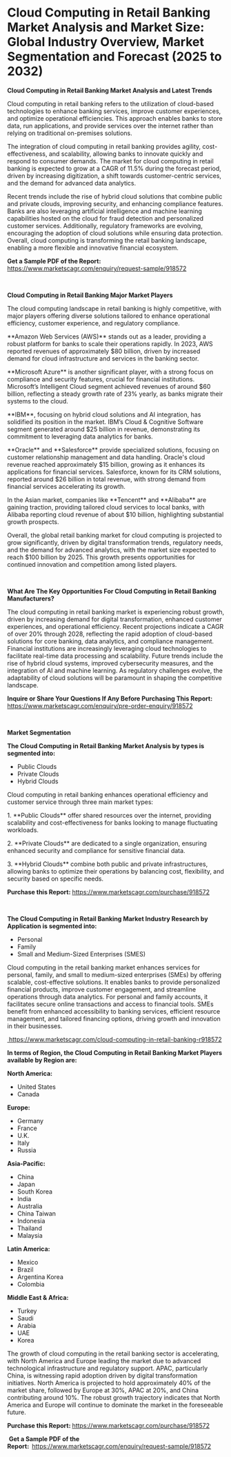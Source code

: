 <p><h1>Cloud Computing in Retail Banking Market Analysis and Market Size: Global Industry Overview, Market Segmentation and Forecast (2025 to 2032)</h1></p><p><strong>Cloud Computing in Retail Banking Market Analysis and Latest Trends</strong></p>
<p><p>Cloud computing in retail banking refers to the utilization of cloud-based technologies to enhance banking services, improve customer experiences, and optimize operational efficiencies. This approach enables banks to store data, run applications, and provide services over the internet rather than relying on traditional on-premises solutions. </p><p>The integration of cloud computing in retail banking provides agility, cost-effectiveness, and scalability, allowing banks to innovate quickly and respond to consumer demands. The market for cloud computing in retail banking is expected to grow at a CAGR of 11.5% during the forecast period, driven by increasing digitization, a shift towards customer-centric services, and the demand for advanced data analytics.</p><p>Recent trends include the rise of hybrid cloud solutions that combine public and private clouds, improving security, and enhancing compliance features. Banks are also leveraging artificial intelligence and machine learning capabilities hosted on the cloud for fraud detection and personalized customer services. Additionally, regulatory frameworks are evolving, encouraging the adoption of cloud solutions while ensuring data protection. Overall, cloud computing is transforming the retail banking landscape, enabling a more flexible and innovative financial ecosystem.</p></p>
<p><strong>Get a Sample PDF of the Report:&nbsp;</strong> <a href="https://www.marketscagr.com/enquiry/request-sample/918572?utm_campaign=2039&utm_medium=2&utm_source=Github&utm_content=ia&utm_term=18042025&utm_id=cloud-computing-in-retail-banking">https://www.marketscagr.com/enquiry/request-sample/918572</a></p>
<p>&nbsp;</p>
<p><strong>Cloud Computing in Retail Banking Major Market Players</strong></p>
<p><p>The cloud computing landscape in retail banking is highly competitive, with major players offering diverse solutions tailored to enhance operational efficiency, customer experience, and regulatory compliance. </p><p>**Amazon Web Services (AWS)** stands out as a leader, providing a robust platform for banks to scale their operations rapidly. In 2023, AWS reported revenues of approximately $80 billion, driven by increased demand for cloud infrastructure and services in the banking sector.</p><p>**Microsoft Azure** is another significant player, with a strong focus on compliance and security features, crucial for financial institutions. Microsoft’s Intelligent Cloud segment achieved revenues of around $60 billion, reflecting a steady growth rate of 23% yearly, as banks migrate their systems to the cloud.</p><p>**IBM**, focusing on hybrid cloud solutions and AI integration, has solidified its position in the market. IBM’s Cloud & Cognitive Software segment generated around $25 billion in revenue, demonstrating its commitment to leveraging data analytics for banks.</p><p>**Oracle** and **Salesforce** provide specialized solutions, focusing on customer relationship management and data handling. Oracle's cloud revenue reached approximately $15 billion, growing as it enhances its applications for financial services. Salesforce, known for its CRM solutions, reported around $26 billion in total revenue, with strong demand from financial services accelerating its growth.</p><p>In the Asian market, companies like **Tencent** and **Alibaba** are gaining traction, providing tailored cloud services to local banks, with Alibaba reporting cloud revenue of about $10 billion, highlighting substantial growth prospects.</p><p>Overall, the global retail banking market for cloud computing is projected to grow significantly, driven by digital transformation trends, regulatory needs, and the demand for advanced analytics, with the market size expected to reach $100 billion by 2025. This growth presents opportunities for continued innovation and competition among listed players.</p></p>
<p>&nbsp;</p>
<p><strong>What Are The Key Opportunities For Cloud Computing in Retail Banking Manufacturers?</strong></p>
<p><p>The cloud computing in retail banking market is experiencing robust growth, driven by increasing demand for digital transformation, enhanced customer experiences, and operational efficiency. Recent projections indicate a CAGR of over 20% through 2028, reflecting the rapid adoption of cloud-based solutions for core banking, data analytics, and compliance management. Financial institutions are increasingly leveraging cloud technologies to facilitate real-time data processing and scalability. Future trends include the rise of hybrid cloud systems, improved cybersecurity measures, and the integration of AI and machine learning. As regulatory challenges evolve, the adaptability of cloud solutions will be paramount in shaping the competitive landscape.</p></p>
<p><strong>Inquire or Share Your Questions If Any Before Purchasing This Report:</strong> <a href="https://www.marketscagr.com/enquiry/pre-order-enquiry/918572?utm_campaign=2039&utm_medium=2&utm_source=Github&utm_content=ia&utm_term=18042025&utm_id=cloud-computing-in-retail-banking">https://www.marketscagr.com/enquiry/pre-order-enquiry/918572</a></p>
<p>&nbsp;</p>
<p><strong>Market Segmentation</strong></p>
<p><strong>The Cloud Computing in Retail Banking Market Analysis by types is segmented into:</strong></p>
<p><ul><li>Public Clouds</li><li>Private Clouds</li><li>Hybrid Clouds</li></ul></p>
<p><p>Cloud computing in retail banking enhances operational efficiency and customer service through three main market types: </p><p>1. **Public Clouds** offer shared resources over the internet, providing scalability and cost-effectiveness for banks looking to manage fluctuating workloads.</p><p>2. **Private Clouds** are dedicated to a single organization, ensuring enhanced security and compliance for sensitive financial data.</p><p>3. **Hybrid Clouds** combine both public and private infrastructures, allowing banks to optimize their operations by balancing cost, flexibility, and security based on specific needs.</p></p>
<p><strong>Purchase this Report:&nbsp;</strong><a href="https://www.marketscagr.com/purchase/918572?utm_campaign=2039&utm_medium=2&utm_source=Github&utm_content=ia&utm_term=18042025&utm_id=cloud-computing-in-retail-banking">https://www.marketscagr.com/purchase/918572</a></p>
<p>&nbsp;</p>
<p><strong>The Cloud Computing in Retail Banking Market Industry Research by Application is segmented into:</strong></p>
<p><ul><li>Personal</li><li>Family</li><li>Small and Medium-Sized Enterprises (SMES)</li></ul></p>
<p><p>Cloud computing in the retail banking market enhances services for personal, family, and small to medium-sized enterprises (SMEs) by offering scalable, cost-effective solutions. It enables banks to provide personalized financial products, improve customer engagement, and streamline operations through data analytics. For personal and family accounts, it facilitates secure online transactions and access to financial tools. SMEs benefit from enhanced accessibility to banking services, efficient resource management, and tailored financing options, driving growth and innovation in their businesses.</p></p>
<p><a href="https://www.marketscagr.com/cloud-computing-in-retail-banking-r918572?utm_campaign=2039&utm_medium=2&utm_source=Github&utm_content=ia&utm_term=18042025&utm_id=cloud-computing-in-retail-banking">&nbsp;https://www.marketscagr.com/cloud-computing-in-retail-banking-r918572</a></p>
<p><strong>In terms of Region, the Cloud Computing in Retail Banking Market Players available by Region are:</strong></p>
<p>
    <p> <strong> North America: </strong>
        <ul>
            <li>United States</li>
            <li>Canada</li>
        </ul>
        </p> 
    <p> <strong> Europe: </strong>
        <ul>
            <li>Germany</li>
            <li>France</li>
            <li>U.K.</li>
            <li>Italy</li>
            <li>Russia</li>
        </ul>
        </p> 
    <p> <strong> Asia-Pacific: </strong>
        <ul>
            <li>China</li>
            <li>Japan</li>
            <li>South Korea</li>
            <li>India</li>
            <li>Australia</li>
            <li>China Taiwan</li>
            <li>Indonesia</li>
            <li>Thailand</li>
            <li>Malaysia</li>
        </ul>
        </p> 
    <p> <strong> Latin America: </strong>
        <ul>
            <li>Mexico</li>
            <li>Brazil</li>
            <li>Argentina Korea</li>
            <li>Colombia</li>
        </ul>
        </p> 
    <p> <strong> Middle East & Africa: </strong>
        <ul>
            <li>Turkey</li>
            <li>Saudi</li>
            <li>Arabia</li>
            <li>UAE</li>
            <li>Korea</li>
        </ul>
    </p>
    </p>
<p><p>The growth of cloud computing in the retail banking sector is accelerating, with North America and Europe leading the market due to advanced technological infrastructure and regulatory support. APAC, particularly China, is witnessing rapid adoption driven by digital transformation initiatives. North America is projected to hold approximately 40% of the market share, followed by Europe at 30%, APAC at 20%, and China contributing around 10%. The robust growth trajectory indicates that North America and Europe will continue to dominate the market in the foreseeable future.</p></p>
<p><strong>Purchase this Report: </strong><a href="https://www.marketscagr.com/purchase/918572?utm_campaign=2039&utm_medium=2&utm_source=Github&utm_content=ia&utm_term=18042025&utm_id=cloud-computing-in-retail-banking">https://www.marketscagr.com/purchase/918572</a></p>
<p>&nbsp;<strong>Get a Sample PDF of the Report:&nbsp;&nbsp;</strong><a href="https://www.marketscagr.com/enquiry/request-sample/918572?utm_campaign=2039&utm_medium=2&utm_source=Github&utm_content=ia&utm_term=18042025&utm_id=cloud-computing-in-retail-banking">https://www.marketscagr.com/enquiry/request-sample/918572</a></p>
<p><strong></strong></p>
<p><p></p><p></p><p></p></p>